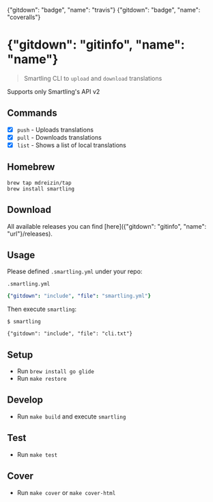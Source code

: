 {"gitdown": "badge", "name": "travis"}
{"gitdown": "badge", "name": "coveralls"}

# {"gitdown": "gitinfo", "name": "name"}
> Smartling CLI to `upload` and `download` translations

Supports only Smartling's API v2

## Commands

- [x] `push` - Uploads translations
- [x] `pull` - Downloads translations
- [x] `list` - Shows a list of local translations

## Homebrew

```
brew tap mdreizin/tap
brew install smartling
```

## Download

All available releases you can find [here]({"gitdown": "gitinfo", "name": "url"}/releases).

## Usage

Please defined `.smartling.yml` under your repo:

`.smartling.yml`

```yml
{"gitdown": "include", "file": "smartling.yml"}
```

Then execute `smartling`:

`$ smartling`

```
{"gitdown": "include", "file": "cli.txt"}
```

## Setup

* Run `brew install go glide`
* Run `make restore`

## Develop

* Run `make build` and execute `smartling`

## Test

* Run `make test`

## Cover

* Run `make cover` or `make cover-html`
